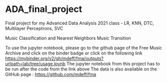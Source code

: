 # ADA_final_project
Final project for my Advanced Data Analysis 2021 class - LR, KNN, DTC, Multilayer Perceptrons, SVC

Music Classification and Nearest Neighbors Music Transition

To use the jupyter notebook, please go to the github page of the Free Music Archive and click on the binder badge or click on the following link https://mybinder.org/v2/gh/mdeff/fma/outputs?urlpath=lab/tree/usage.ipynb 
The jupyter notebook from this project has to be run after the code from the link above
The data is also available on the GitHub page : https://github.com/mdeff/fma
